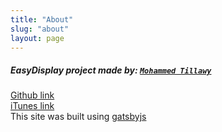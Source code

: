 ```yaml
---
title: "About"
slug: "about"
layout: page
---
```


##### EasyDisplay  project made by:  [`Mohammed Tillawy`](https://www.tillawy.com/)    
[Github link](https://github.com/easy-display)  
[iTunes link](https://apps.apple.com/us/app/easydisplay/id1434962745?ls=1)  
This site was built using [gatsbyjs](https://www.gatsbyjs.org/)
